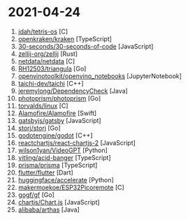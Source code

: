 # 2021-04-24

1. [jdah/tetris-os](https://github.com/jdah/tetris-os "An operating system, but it only plays Tetris.") [C]
2. [openkraken/kraken](https://github.com/openkraken/kraken "A high-performance, web standards-compliant rendering engine based on Flutter.") [TypeScript]
3. [30-seconds/30-seconds-of-code](https://github.com/30-seconds/30-seconds-of-code "Short JavaScript code snippets for all your development needs") [JavaScript]
4. [zellij-org/zellij](https://github.com/zellij-org/zellij "A terminal workspace with batteries included") [Rust]
5. [netdata/netdata](https://github.com/netdata/netdata "Real-time performance monitoring, done right! https://www.netdata.cloud") [C]
6. [RH12503/triangula](https://github.com/RH12503/triangula "Generate high-quality triangulated art from images.") [Go]
7. [openvinotoolkit/openvino_notebooks](https://github.com/openvinotoolkit/openvino_notebooks "📚 A collection of Python notebooks for learning and experimenting with OpenVINO 👓") [JupyterNotebook]
8. [taichi-dev/taichi](https://github.com/taichi-dev/taichi "Productive & portable programming language for high-performance, sparse & differentiable computing on CPUs & GPUs") [C++]
9. [jeremylong/DependencyCheck](https://github.com/jeremylong/DependencyCheck "OWASP dependency-check is a software composition analysis utility that detects publicly disclosed vulnerabilities in application dependencies.") [Java]
10. [photoprism/photoprism](https://github.com/photoprism/photoprism "Personal Photo Management powered by Go and Google TensorFlow") [Go]
11. [torvalds/linux](https://github.com/torvalds/linux "Linux kernel source tree") [C]
12. [Alamofire/Alamofire](https://github.com/Alamofire/Alamofire "Elegant HTTP Networking in Swift") [Swift]
13. [gatsbyjs/gatsby](https://github.com/gatsbyjs/gatsby "Build blazing fast, modern apps and websites with React") [JavaScript]
14. [storj/storj](https://github.com/storj/storj "Ongoing Storj v3 development. Decentralized cloud object storage that is affordable, easy to use, private, and secure.") [Go]
15. [godotengine/godot](https://github.com/godotengine/godot "Godot Engine – Multi-platform 2D and 3D game engine") [C++]
16. [reactchartjs/react-chartjs-2](https://github.com/reactchartjs/react-chartjs-2 "React wrapper for Chart.js") [JavaScript]
17. [wilson1yan/VideoGPT](https://github.com/wilson1yan/VideoGPT "") [Python]
18. [vitling/acid-banger](https://github.com/vitling/acid-banger "The Endless Acid Banger") [TypeScript]
19. [prisma/prisma](https://github.com/prisma/prisma "Next-generation ORM for Node.js & TypeScript | PostgreSQL, MySQL, MariaDB, SQL Server & SQLite") [TypeScript]
20. [flutter/flutter](https://github.com/flutter/flutter "Flutter makes it easy and fast to build beautiful apps for mobile and beyond.") [Dart]
21. [huggingface/accelerate](https://github.com/huggingface/accelerate "A simple way to train and use PyTorch models with multi-GPU, TPU, mixed-precision") [Python]
22. [makermoekoe/ESP32Picoremote](https://github.com/makermoekoe/ESP32Picoremote "") [C]
23. [gogf/gf](https://github.com/gogf/gf "GoFrame is a modular, powerful, high-performance and enterprise-class application development framework of Golang.") [Go]
24. [chartjs/Chart.js](https://github.com/chartjs/Chart.js "Simple HTML5 Charts using the <canvas> tag") [JavaScript]
25. [alibaba/arthas](https://github.com/alibaba/arthas "Alibaba Java Diagnostic Tool Arthas/Alibaba Java诊断利器Arthas") [Java]
